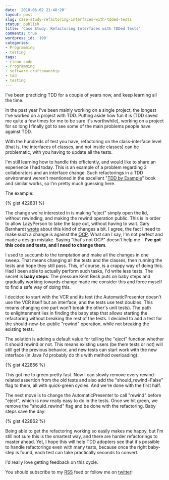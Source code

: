 ```yaml
---
date: '2010-06-02 21:48:20'
layout: post
slug: case-study-refactoring-interfaces-with-tdded-tests
status: publish
title: 'Case Study: Refactoring Interfaces with TDDed Tests'
comments: true
wordpress_id: '190'
categories:
- Programming
- testing
tags:
- clean code
- Programming
- software craftsmanship
- tdd
- testing
---
```


I've been practicing TDD for a couple of years now, and keep learning all the time.

In the past year I've been mainly working on a single project, the longest I've worked on a project with TDD. Putting aside how fun it is (TDD saved me quite a few times for me to be sure it's worthwhile), working on a project for so long I finally got to see some of the main problems people have against TDD.

With the hundreds of test you have, refactoring on the class-interface level (that is, the interfaces of classes, and not inside classes) can be problematic, with you having to update all the tests.

I'm still learning how to handle this efficiently, and would like to share an experience I had today. This is an example of a problem regarding 2 collaborators and an interface change. Such refactorings in a TDD environment weren't mentioned in the excellent "[TDD by Example](http://www.codelord.net/2010/01/12/every-coder-should-read-tdd-by-example/)" book and similar works, so I'm pretty much guessing here.

The example:

{% gist 422831 %}

The change we're interested in is making "eject" simply open the lid, without rewinding, and making the rewind operation public. This is in order to allow LazyPerson to take the tape out, without having to wait.  Gary Bernhardt [wrote](http://blog.extracheese.org/2009/10/my-personal-failures-in-test-isolation.html) about this kind of changes a bit. I agree, the fact I need to make such a change is against the [OCP](http://en.wikipedia.org/wiki/Open/closed_principle). What can I say, I'm not perfect and made a design mistake. Saying "that's not OCP" doesn't help me - **I've got this code and tests, and I need to change them**.
 
I used to succumb to the temptation and make all the changes in one sweep. That means changing all the tests and the classes, then running the tests and hope they still pass. This, of course, is a crappy way of doing this. Had I been able to actually perform such tasks, I'd write less tests.  The secret is **baby steps**. The pressure Kent Beck puts on baby steps and gradually working towards change made me consider this and force myself to find a safe way of doing this.
 
I decided to start with the VCR and its test (the AutomaticPresenter doesn't use the VCR itself but an interface, and the tests use test doubles. This means changing one part won't break the other's unit tests).  The path to enlightenment lies in finding the baby step that allows starting the refactoring without breaking the rest of the tests. I decided to add a test for the should-now-be-public "rewind" operation, while not breaking the existing tests.
 
The solution is adding a default value for telling the "eject" function whether it should rewind or not. This means existing users (be them tests or not) will still get the previous behavior, and new tests can start work with the new interface (in Java I'd probably do this with method overloading): 

{% gist 422856 %}

This got me to green pretty fast. Now I can slowly remove every rewind-related assertion from the old tests and also add the "should_rewind=False" flag to them, all with quick-green cycles. And we're done with the first half.

The next move is to change the AutomaticPresenter to call "rewind" before "eject", which is now really easy to do in the tests. Once we hit green, we remove the "should_rewind" flag and be done with the refactoring. Baby steps save the day:

{% gist 422862 %}

Being able to get the refactoring working so easily makes me happy, but I'm still not sure this is the smartest way, and there are harder refactorings to master ahead. Yet, I hope this will help TDD adopters see that it's possible to handle refactorings even with many tests, because once the right baby-step is found, each test can take practically seconds to convert.

I'd really love getting feedback on this cycle.

You should subscribe to my [RSS](http://feeds.feedburner.com/TheCodeDump) feed or follow me on [twitter](http://www.twitter.com/avivby)!
